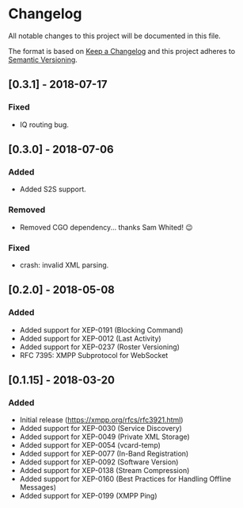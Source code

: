 # Changelog
All notable changes to this project will be documented in this file.

The format is based on [Keep a Changelog](http://keepachangelog.com/en/1.0.0/)
and this project adheres to [Semantic Versioning](http://semver.org/spec/v2.0.0.html).

## [0.3.1] - 2018-07-17
### Fixed
- IQ routing bug.

## [0.3.0] - 2018-07-06
### Added
- Added S2S support.

### Removed
- Removed CGO dependency... thanks Sam Whited! 😉

### Fixed
- crash: invalid XML parsing.

## [0.2.0] - 2018-05-08
### Added
- Added support for XEP-0191 (Blocking Command)
- Added support for XEP-0012 (Last Activity)
- Added support for XEP-0237 (Roster Versioning)
- RFC 7395: XMPP Subprotocol for WebSocket

## [0.1.15] - 2018-03-20
### Added
- Initial release (https://xmpp.org/rfcs/rfc3921.html)
- Added support for XEP-0030 (Service Discovery)
- Added support for XEP-0049 (Private XML Storage)
- Added support for XEP-0054 (vcard-temp)
- Added support for XEP-0077 (In-Band Registration)
- Added support for XEP-0092 (Software Version)
- Added support for XEP-0138 (Stream Compression)
- Added support for XEP-0160 (Best Practices for Handling Offline Messages)
- Added support for XEP-0199 (XMPP Ping)
